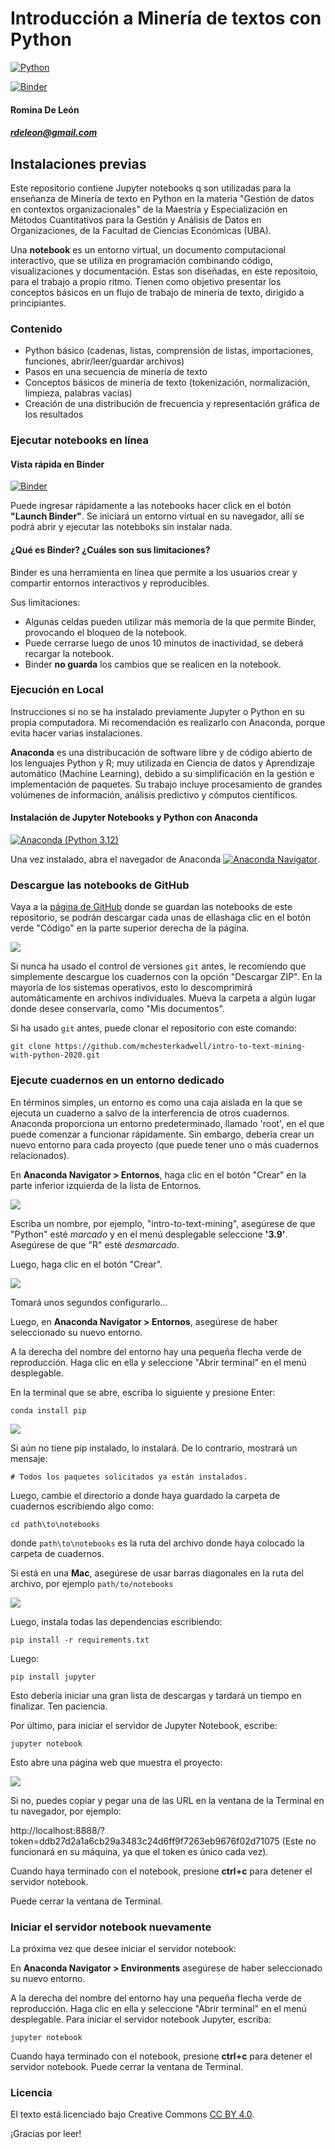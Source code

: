 # Introducción a Minería de textos con Python

[![Python](https://img.shields.io/badge/python-3.12.5-blue.svg)](https://www.python.org/ftp/python/3.12.5/python-3.12.5-amd64.exe)

[![Binder](https://mybinder.org/badge_logo.svg)](https://mybinder.org/v2/gh/rominicky/materiales/main)

#### Romina De León
##### rdeleon@gmail.com

## Instalaciones previas

Este repositorio contiene Jupyter notebooks q son utilizadas para la enseñanza de Minería de texto en Python en la materia "Gestión de datos en contextos organizacionales" de la Maestría y Especialización en Métodos Cuantitativos para la Gestión y Análisis de Datos en Organizaciones, de la Facultad de Ciencias Económicas (UBA).

Una **notebook** es un entorno virtual, un documento computacional interactivo, que se utiliza en programación combinando código, visualizaciones y documentación. Estas son diseñadas, en este repositoio, para el trabajo a propio ritmo. Tienen como objetivo presentar los conceptos básicos en un flujo de trabajo de minería de texto, dirigido a principiantes.

### Contenido

* Python básico (cadenas, listas, comprensión de listas, importaciones, funciones, abrir/leer/guardar archivos)
* Pasos en una secuencia de minería de texto
* Conceptos básicos de minería de texto (tokenización, normalización, limpieza, palabras vacías)
* Creación de una distribución de frecuencia y representación gráfica de los resultados

### Ejecutar notebooks en línea

#### Vista rápida en Binder

[![Binder](https://mybinder.org/badge_logo.svg)](https://mybinder.org/v2/gh/rominicky/materiales/main)

Puede ingresar rápidamente a las notebooks hacer click en el botón **"Launch Binder"**. Se iniciará un entorno virtual en su navegador, allí se podrá abrir y ejecutar las notebboks sin instalar nada.

#### ¿Qué es Binder? ¿Cuáles son sus limitaciones?

Binder es una herramienta en línea que permite a los usuarios crear y compartir entornos interactivos y reproducibles.

Sus limitaciones:
  * Algunas celdas pueden utilizar más memoria de la que permite Binder, provocando el bloqueo de la notebook.
  * Puede cerrarse luego de unos 10 minutos de inactividad, se deberá recargar la notebook.
  * Binder **no guarda** los cambios que se realicen en la notebook.

### Ejecución en Local

Instrucciones si no se ha instalado previamente Jupyter o Python en su propia computadora. Mi recomendación es realizarlo con Anaconda, porque evita hacer varias instalaciones. 

**Anaconda** es una distribucación de software libre y de código abierto de los lenguajes Python y R; ​muy utilizada en Ciencia de datos y Aprendizaje automático (Machine Learning), debido a su simplificación en la gestión e implementación de paquetes.​ Su trabajo incluye procesamiento de grandes volúmenes de información, análisis predictivo y cómputos científicos.

#### Instalación de Jupyter Notebooks y Python con Anaconda

[![Anaconda (Python 3.12)](https://www.anaconda.com/wp-content/uploads/2022/12/anaconda_secondary_logo.svg)](https://www.anaconda.com/download/success)

Una vez instalado, abra el navegador de Anaconda [![Anaconda Navigator](https://docs.anaconda.com/_images/nav-tabs1.png)](http://docs.anaconda.com/anaconda/user-guide/getting-started/#open-navigator). 

### Descargue las notebooks de GitHub

Vaya a la [página de GitHub](https://github.com/rominicky/materiales/mineria-texto)
donde se guardan las notebooks de este repositorio, se podrán descargar cada unas de ellashaga clic en el botón verde "Código" en la parte superior derecha de la página.

![](assets/download-or-clone.png)

Si nunca ha usado el control de versiones `git` antes, le recomiendo que simplemente descargue los cuadernos con la opción
"Descargar ZIP". En la mayoría de los sistemas operativos, esto lo descomprimirá automáticamente en archivos individuales. Mueva
la carpeta a algún lugar donde desee conservarla, como "Mis documentos".

Si ha usado `git` antes, puede clonar el repositorio con este comando:

`git clone https://github.com/mchesterkadwell/intro-to-text-mining-with-python-2020.git`

### Ejecute cuadernos en un entorno dedicado

En términos simples, un entorno es como una caja aislada en la que se ejecuta un cuaderno a salvo de la interferencia de otros cuadernos. Anaconda proporciona un entorno predeterminado, llamado 'root', en el que puede comenzar a funcionar rápidamente. Sin embargo, debería crear un nuevo entorno para cada proyecto (que puede tener uno o más cuadernos relacionados).

En **Anaconda Navigator > Entornos**, haga clic en el botón "Crear" en la parte inferior izquierda de la lista de Entornos.

![](assets/create.png)

Escriba un nombre, por ejemplo, "intro-to-text-mining", asegúrese de que "Python" esté _marcado_
y en el menú desplegable seleccione **'3.9'**. Asegúrese de que "R" esté _desmarcado_.

Luego, haga clic en el botón "Crear".

![](assets/new-env.png)

Tomará unos segundos configurarlo...

Luego, en **Anaconda Navigator > Entornos**, asegúrese de haber seleccionado su
nuevo entorno.

A la derecha del nombre del entorno hay una pequeña flecha verde de reproducción. Haga clic en ella y seleccione "Abrir terminal" en el
menú desplegable.

En la terminal que se abre, escriba lo siguiente y presione Enter:

`conda install pip`

![](assets/conda-install-pip.png)

Si aún no tiene pip instalado, lo instalará. De lo contrario, mostrará un mensaje:

`# Todos los paquetes solicitados ya están instalados.`

Luego, cambie el directorio a donde haya guardado la carpeta de cuadernos escribiendo algo como:

`cd path\to\notebooks`

donde `path\to\notebooks` es la ruta del archivo donde haya colocado la carpeta de cuadernos.

Si está en una **Mac**, asegúrese de usar barras diagonales en la ruta del archivo, por ejemplo `path/to/notebooks`

![](assets/cd-directory.png)

Luego, instala todas las dependencias escribiendo:

`pip install -r requirements.txt`

Luego:

`pip install jupyter`

Esto debería iniciar una gran lista de descargas y tardará un tiempo en finalizar. Ten paciencia.

Por último, para iniciar el servidor de Jupyter Notebook, escribe:

`jupyter notebook`

Esto abre una página web que muestra el proyecto:

![](assets/jupyter-notebooks.png)

Si no, puedes copiar y pegar una de las URL en la ventana de la Terminal en tu navegador, por ejemplo:

http://localhost:8888/?token=ddb27d2a1a6cb29a3483c24d6ff9f7263eb9676f02d71075
(Este no funcionará en su máquina, ya que el token es único cada vez).

Cuando haya terminado con el notebook, presione **ctrl+c** para detener el servidor notebook.

Puede cerrar la ventana de Terminal.

### Iniciar el servidor notebook nuevamente

La próxima vez que desee iniciar el servidor notebook:

En **Anaconda Navigator > Environments** asegúrese de haber seleccionado su nuevo entorno.

A la derecha del nombre del entorno hay una pequeña flecha verde de reproducción. Haga clic en ella y seleccione "Abrir terminal" en el
menú desplegable.
Para iniciar el servidor notebook Jupyter, escriba:

`jupyter notebook`

Cuando haya terminado con el notebook, presione **ctrl+c** para detener el servidor notebook. Puede cerrar la ventana de Terminal.

### Licencia

El texto está licenciado bajo Creative Commons
[CC BY 4.0](https://creativecommons.org/licenses/by/4.0/).

¡Gracias por leer!